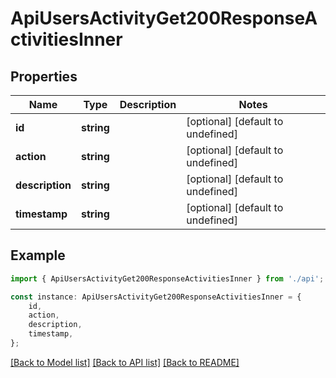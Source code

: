 # ApiUsersActivityGet200ResponseActivitiesInner


## Properties

Name | Type | Description | Notes
------------ | ------------- | ------------- | -------------
**id** | **string** |  | [optional] [default to undefined]
**action** | **string** |  | [optional] [default to undefined]
**description** | **string** |  | [optional] [default to undefined]
**timestamp** | **string** |  | [optional] [default to undefined]

## Example

```typescript
import { ApiUsersActivityGet200ResponseActivitiesInner } from './api';

const instance: ApiUsersActivityGet200ResponseActivitiesInner = {
    id,
    action,
    description,
    timestamp,
};
```

[[Back to Model list]](../README.md#documentation-for-models) [[Back to API list]](../README.md#documentation-for-api-endpoints) [[Back to README]](../README.md)
